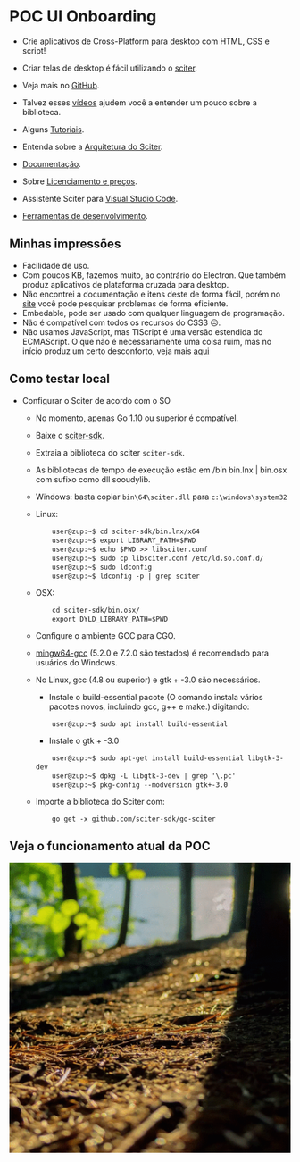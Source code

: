 # POC UI Onboarding

+ Crie aplicativos de Cross-Platform para desktop com HTML, CSS e script!

+ Criar telas de desktop é fácil utilizando o [sciter](https://sciter.com/).

+ Veja mais no [GitHub](https://github.com/sciter-sdk/go-sciter).

+ Talvez esses [vídeos](https://www.youtube.com/playlist?list=PLub5C2vM5SjKvkbFfposhyg1V2gpXnviM) ajudem você a entender um pouco sobre a biblioteca.

+ Alguns [Tutoriais](https://sciter.com/tutorials/).

+ Entenda sobre a [Arquitetura do Sciter](https://sciter.com/developers/engine-architecture/).

+ [Documentação](https://sciter.com/developers/sciter-docs/).

+ Sobre [Licenciamento e preços](https://sciter.com/prices/).

+ Assistente Sciter para [Visual Studio Code](https://sciter.com/sciter-assistant-for-visual-studio-code/).

+ [Ferramentas de desenvolvimento](https://sciter.com/developers/development-tools/).

## Minhas impressões

+ Facilidade de uso.
+ Com poucos KB, fazemos muito, ao contrário do Electron. Que também produz aplicativos de plataforma cruzada para desktop.
+ Não encontrei a documentação e itens deste de forma fácil, porém no [site](https://sciter.com/) você pode pesquisar problemas de forma eficiente.
+ Embedable, pode ser usado com qualquer linguagem de programação.
+ Não é compatível com todos os recursos do CSS3 😥.
+ Não usamos JavaScript, mas TIScript é uma versão estendida do ECMAScript. O que não é necessariamente uma coisa ruim, mas no início produz um certo desconforto, veja mais [aqui](https://sciter.com/developers/for-web-programmers/tiscript-vs-javascript/)

## Como testar local

+ Configurar o Sciter de acordo com o SO
  + No momento, apenas Go 1.10 ou superior é compatível.
  + Baixe o [sciter-sdk](https://sciter.com/download/).
  + Extraia a biblioteca do sciter `sciter-sdk`.
  + As bibliotecas de tempo de execução estão em /bin bin.lnx | bin.osx com sufixo como dll sooudylib.
  + Windows: basta copiar `bin\64\sciter.dll` para `c:\windows\system32`
  + Linux:
  
    ```shell
        user@zup:~$ cd sciter-sdk/bin.lnx/x64
        user@zup:~$ export LIBRARY_PATH=$PWD
        user@zup:~$ echo $PWD >> libsciter.conf
        user@zup:~$ sudo cp libsciter.conf /etc/ld.so.conf.d/
        user@zup:~$ sudo ldconfig
        user@zup:~$ ldconfig -p | grep sciter
    ```

  + OSX:
  
    ```shell
        cd sciter-sdk/bin.osx/
        export DYLD_LIBRARY_PATH=$PWD
    ```

  + Configure o ambiente GCC para CGO.
  + [mingw64-gcc](https://sourceforge.net/projects/mingw-w64/) (5.2.0 e 7.2.0 são testados) é recomendado para usuários do Windows.
  + No Linux, gcc (4.8 ou superior) e gtk + -3.0 são necessários.
    + Instale o build-essential pacote (O comando instala vários pacotes novos, incluindo gcc, g++ e make.) digitando:

    ```shell
        user@zup:~$ sudo apt install build-essential
    ```

    + Instale o gtk + -3.0
  
    ```shell
        user@zup:~$ sudo apt-get install build-essential libgtk-3-dev
        user@zup:~$ dpkg -L libgtk-3-dev | grep '\.pc'
        user@zup:~$ pkg-config --modversion gtk+-3.0
    ```
  
  + Importe a biblioteca do Sciter com:

    ```shell
        go get -x github.com/sciter-sdk/go-sciter
    ```

## Veja o funcionamento atual da POC

<div align="center">

![UI Onboarding](./img/record-v5.gif)

</div>
